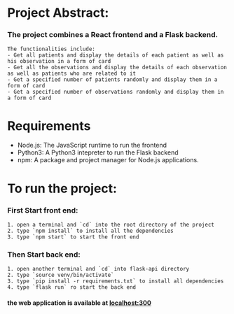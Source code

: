 # Project Abstract:
### The project combines a **React** frontend and a **Flask** backend.
    The functionalities include:
    - Get all patients and display the details of each patient as well as his observation in a form of card
    - Get all the observations and display the details of each observation as well as patients who are related to it
    - Get a specified number of patients randomly and display them in a form of card
    - Get a specified number of observations randomly and display them in a form of card


# Requirements
* Node.js: The JavaScript runtime to run the frontend
* Python3: A Python3 intepreter to run the Flask backend
* npm: A package and project manager for Node.js applications.

# To run the project:
### First Start front end:
    1. open a terminal and `cd` into the root directory of the project 
    2. type `npm install` to install all the dependencies 
    3. type `npm start` to start the front end
### Then Start back end:
    1. open another terminal and `cd` into flask-api directory
    2. type `source venv/bin/activate` 
    3. type `pip install -r requirements.txt` to install all dependencies
    4. type `flask run` ro start the back end
#### the web application is available at [localhost:300](http://localhost:3000/)


